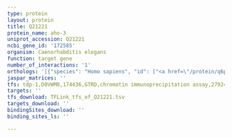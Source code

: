 ```yaml
---
type: protein
layout: protein
title: Q21221
protein_name: aho-3
uniprot_accession: Q21221
ncbi_gene_id: '172585'
organism: Caenorhabditis elegans
function: target gene
number_of_interactions: '1'
orthologs: '[{"species": "Homo sapiens", "id": ["<a href=\"/protein/q6pcb6\">Q6PCB6</a>", "<a href=\"/protein/q5vst6\">Q5VST6</a>"]}, {"species": "Mus musculus", "id": ["<a href=\"/protein/q99jw1\">Q99JW1</a>", "<a href=\"/protein/q7m759\">Q7M759</a>", "<a href=\"/protein/q8vcv1\">Q8VCV1</a>"]}, {"species": "Rattus norvegicus", "id": ["<a href=\"/protein/b5dfk7\">B5DFK7</a>", "<a href=\"/protein/q6ay17\">Q6AY17</a>", "<a href=\"/protein/q5xij5\">Q5XIJ5</a>"]}, {"species": "Drosophila melanogaster", "id": ["Q9VBX8"]}, {"species": "Danio rerio", "id": ["<a href=\"/protein/f1r0s2\">F1R0S2</a>", "A3KPQ6", "<a href=\"/protein/q7zvz7\">Q7ZVZ7</a>", "<a href=\"/protein/e7fgl4\">E7FGL4</a>"]}]'
jaspar_matrices: ''
tfs: tdp-1,D0VWM8,174436,GTRD,chromatin immunoprecipitation assay,27924024%5Buid%5D,No
targets: ''
tfs_download: TFLink_tfs_of_Q21221.tsv
targets_download: ''
bindingSites_download: ''
binding_sites_ls: ''

---
```

